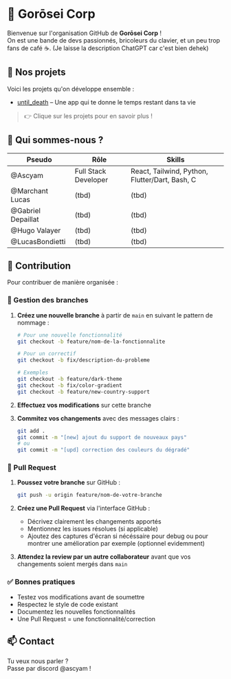 # 👾 Gorōsei Corp

Bienvenue sur l'organisation GitHub de **Gorōsei Corp** !  
On est une bande de devs passionnés, bricoleurs du clavier, et un peu trop fans de café ☕. (Je laisse la description ChatGPT car c'est bien dehek)

## 🚀 Nos projets

Voici les projets qu'on développe ensemble :

- [until_death](https://github.com/Gorosei-Corp/until_death) – Une app qui te donne le temps restant dans ta vie

> 👉 Clique sur les projets pour en savoir plus !

## 🧠 Qui sommes-nous ?

| Pseudo | Rôle | Skills |
|--------|------|--------|
| @Ascyam | Full Stack Developer | React, Tailwind, Python, Flutter/Dart, Bash, C |
| @Marchant Lucas | (tbd)  | (tbd) |
| @Gabriel Depaillat | (tbd) | (tbd) |
| @Hugo Valayer | (tbd) | (tbd) |
| @LucasBondietti | (tbd) | (tbd) |

## 🤝 Contribution

Pour contribuer de manière organisée :

### 🌿 Gestion des branches
1. **Créez une nouvelle branche** à partir de `main` en suivant le pattern de nommage :
   ```bash
   # Pour une nouvelle fonctionnalité
   git checkout -b feature/nom-de-la-fonctionnalite
   
   # Pour un correctif
   git checkout -b fix/description-du-probleme
   
   # Exemples
   git checkout -b feature/dark-theme
   git checkout -b fix/color-gradient
   git checkout -b feature/new-country-support
   ```

2. **Effectuez vos modifications** sur cette branche

3. **Commitez vos changements** avec des messages clairs :
   ```bash
   git add .
   git commit -m "[new] ajout du support de nouveaux pays"
   # ou
   git commit -m "[upd] correction des couleurs du dégradé"
   ```

### 🔄 Pull Request
1. **Poussez votre branche** sur GitHub :
   ```bash
   git push -u origin feature/nom-de-votre-branche
   ```

2. **Créez une Pull Request** via l'interface GitHub :
   - Décrivez clairement les changements apportés
   - Mentionnez les issues résolues (si applicable)
   - Ajoutez des captures d'écran si nécéssaire pour debug ou pour montrer une amélioration par exemple (optionnel evidemment) 

3. **Attendez la review par un autre collaborateur** avant que vos changements soient mergés dans `main`

### ✅ Bonnes pratiques
- Testez vos modifications avant de soumettre
- Respectez le style de code existant
- Documentez les nouvelles fonctionnalités
- Une Pull Request = une fonctionnalité/correction

## 📫 Contact

Tu veux nous parler ?  
Passe par discord @ascyam !
